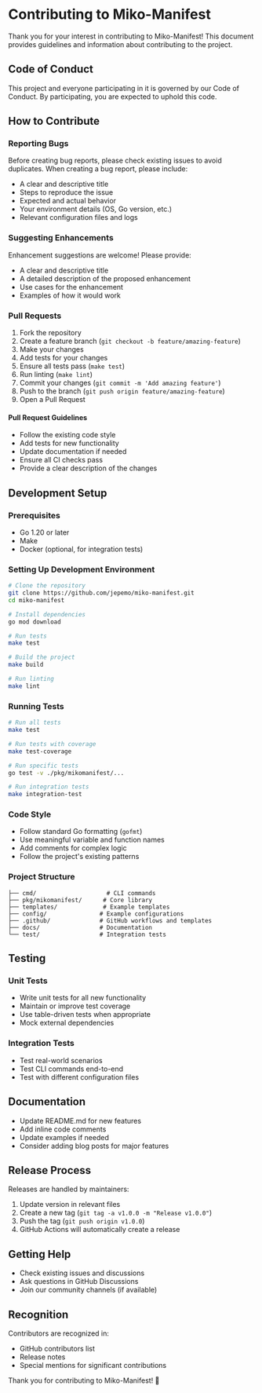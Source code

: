 # Contributing to Miko-Manifest

Thank you for your interest in contributing to Miko-Manifest! This document provides guidelines and information about contributing to the project.

## Code of Conduct

This project and everyone participating in it is governed by our Code of Conduct. By participating, you are expected to uphold this code.

## How to Contribute

### Reporting Bugs

Before creating bug reports, please check existing issues to avoid duplicates. When creating a bug report, please include:

- A clear and descriptive title
- Steps to reproduce the issue
- Expected and actual behavior
- Your environment details (OS, Go version, etc.)
- Relevant configuration files and logs

### Suggesting Enhancements

Enhancement suggestions are welcome! Please provide:

- A clear and descriptive title
- A detailed description of the proposed enhancement
- Use cases for the enhancement
- Examples of how it would work

### Pull Requests

1. Fork the repository
2. Create a feature branch (`git checkout -b feature/amazing-feature`)
3. Make your changes
4. Add tests for your changes
5. Ensure all tests pass (`make test`)
6. Run linting (`make lint`)
7. Commit your changes (`git commit -m 'Add amazing feature'`)
8. Push to the branch (`git push origin feature/amazing-feature`)
9. Open a Pull Request

#### Pull Request Guidelines

- Follow the existing code style
- Add tests for new functionality
- Update documentation if needed
- Ensure all CI checks pass
- Provide a clear description of the changes

## Development Setup

### Prerequisites

- Go 1.20 or later
- Make
- Docker (optional, for integration tests)

### Setting Up Development Environment

```bash
# Clone the repository
git clone https://github.com/jepemo/miko-manifest.git
cd miko-manifest

# Install dependencies
go mod download

# Run tests
make test

# Build the project
make build

# Run linting
make lint
```

### Running Tests

```bash
# Run all tests
make test

# Run tests with coverage
make test-coverage

# Run specific tests
go test -v ./pkg/mikomanifest/...

# Run integration tests
make integration-test
```

### Code Style

- Follow standard Go formatting (`gofmt`)
- Use meaningful variable and function names
- Add comments for complex logic
- Follow the project's existing patterns

### Project Structure

```
├── cmd/                    # CLI commands
├── pkg/mikomanifest/      # Core library
├── templates/             # Example templates
├── config/               # Example configurations
├── .github/              # GitHub workflows and templates
├── docs/                 # Documentation
└── test/                 # Integration tests
```

## Testing

### Unit Tests

- Write unit tests for all new functionality
- Maintain or improve test coverage
- Use table-driven tests when appropriate
- Mock external dependencies

### Integration Tests

- Test real-world scenarios
- Test CLI commands end-to-end
- Test with different configuration files

## Documentation

- Update README.md for new features
- Add inline code comments
- Update examples if needed
- Consider adding blog posts for major features

## Release Process

Releases are handled by maintainers:

1. Update version in relevant files
2. Create a new tag (`git tag -a v1.0.0 -m "Release v1.0.0"`)
3. Push the tag (`git push origin v1.0.0`)
4. GitHub Actions will automatically create a release

## Getting Help

- Check existing issues and discussions
- Ask questions in GitHub Discussions
- Join our community channels (if available)

## Recognition

Contributors are recognized in:

- GitHub contributors list
- Release notes
- Special mentions for significant contributions

Thank you for contributing to Miko-Manifest! 🎉
